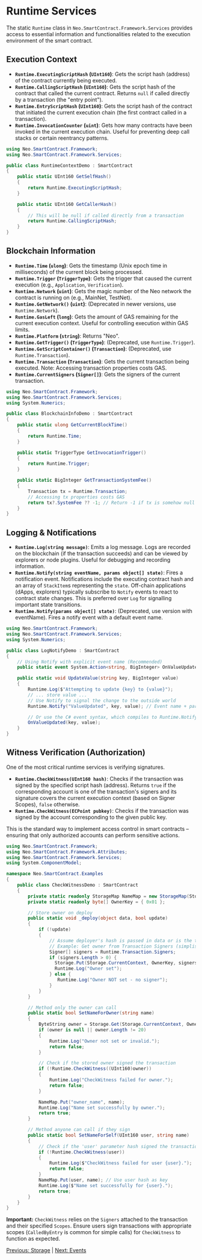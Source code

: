 # Runtime Services

The static `Runtime` class in `Neo.SmartContract.Framework.Services` provides access to essential information and functionalities related to the execution environment of the smart contract.

## Execution Context

*   **`Runtime.ExecutingScriptHash` (`UInt160`)**: Gets the script hash (address) of the contract currently being executed.
*   **`Runtime.CallingScriptHash` (`UInt160`)**: Gets the script hash of the contract that called the current contract. Returns `null` if called directly by a transaction (the "entry point").
*   **`Runtime.EntryScriptHash` (`UInt160`)**: Gets the script hash of the contract that initiated the current execution chain (the first contract called in a transaction).
*   **`Runtime.InvocationCounter` (`uint`)**: Gets how many contracts have been invoked in the current execution chain. Useful for preventing deep call stacks or certain reentrancy patterns.

```csharp
using Neo.SmartContract.Framework;
using Neo.SmartContract.Framework.Services;

public class RuntimeContextDemo : SmartContract
{
    public static UInt160 GetSelfHash()
    {
        return Runtime.ExecutingScriptHash;
    }

    public static UInt160 GetCallerHash()
    {
        // This will be null if called directly from a transaction
        return Runtime.CallingScriptHash;
    }
}
```

## Blockchain Information

*   **`Runtime.Time` (`ulong`)**: Gets the timestamp (Unix epoch time in milliseconds) of the current block being processed.
*   **`Runtime.Trigger` (`TriggerType`)**: Gets the trigger that caused the current execution (e.g., `Application`, `Verification`).
*   **`Runtime.Network` (`uint`)**: Gets the magic number of the Neo network the contract is running on (e.g., MainNet, TestNet).
*   **`Runtime.GetNetwork()` (`uint`)**: (Deprecated in newer versions, use `Runtime.Network`).
*   **`Runtime.GasLeft` (`long`)**: Gets the amount of GAS remaining for the current execution context. Useful for controlling execution within GAS limits.
*   **`Runtime.Platform` (`string`)**: Returns "Neo".
*   **`Runtime.GetTrigger()` (`TriggerType`)**: (Deprecated, use `Runtime.Trigger`).
*   **`Runtime.GetScriptContainer()` (`Transaction`)**: (Deprecated, use `Runtime.Transaction`).
*   **`Runtime.Transaction` (`Transaction`)**: Gets the current transaction being executed. Note: Accessing transaction properties costs GAS.
*   **`Runtime.CurrentSigners` (`Signer[]`)**: Gets the signers of the current transaction.

```csharp
using Neo.SmartContract.Framework;
using Neo.SmartContract.Framework.Services;
using System.Numerics;

public class BlockchainInfoDemo : SmartContract
{
    public static ulong GetCurrentBlockTime()
    {
        return Runtime.Time;
    }

    public static TriggerType GetInvocationTrigger()
    {
        return Runtime.Trigger;
    }

    public static BigInteger GetTransactionSystemFee()
    {
        Transaction tx = Runtime.Transaction;
        // Accessing tx properties costs GAS
        return tx?.SystemFee ?? -1; // Return -1 if tx is somehow null
    }
}
```

## Logging & Notifications

*   **`Runtime.Log(string message)`**: Emits a log message. Logs are recorded on the blockchain (if the transaction succeeds) and can be viewed by explorers or node plugins. Useful for debugging and recording information.
*   **`Runtime.Notify(string eventName, params object[] state)`**: Fires a notification event. Notifications include the executing contract hash and an array of `StackItem`s representing the `state`. Off-chain applications (dApps, explorers) typically subscribe to `Notify` events to react to contract state changes. This is preferred over `Log` for signalling important state transitions.
*   **`Runtime.Notify(params object[] state)`**: (Deprecated, use version with eventName). Fires a notify event with a default event name.

```csharp
using Neo.SmartContract.Framework;
using Neo.SmartContract.Framework.Services;
using System.Numerics;

public class LogNotifyDemo : SmartContract
{
    // Using Notify with explicit event name (Recommended)
    public static event System.Action<string, BigInteger> OnValueUpdated;

    public static void UpdateValue(string key, BigInteger value)
    {
        Runtime.Log($"Attempting to update {key} to {value}");
        // ... store value ...
        // Use Notify to signal the change to the outside world
        Runtime.Notify("ValueUpdated", key, value); // Event name + parameters

        // Or use the C# event syntax, which compiles to Runtime.Notify
        OnValueUpdated(key, value); 
    }
}
```

## Witness Verification (Authorization)

One of the most critical runtime services is verifying signatures.

*   **`Runtime.CheckWitness(UInt160 hash)`**: Checks if the transaction was signed by the specified script hash (address). Returns `true` if the corresponding account is one of the transaction's signers and its signature covers the current execution context (based on Signer Scopes), `false` otherwise.
*   **`Runtime.CheckWitness(ECPoint pubkey)`**: Checks if the transaction was signed by the account corresponding to the given public key.

This is the standard way to implement access control in smart contracts – ensuring that only authorized accounts can perform sensitive actions.

```csharp
using Neo.SmartContract.Framework;
using Neo.SmartContract.Framework.Attributes;
using Neo.SmartContract.Framework.Services;
using System.ComponentModel;

namespace Neo.SmartContract.Examples
{
    public class CheckWitnessDemo : SmartContract
    {
        private static readonly StorageMap NameMap = new StorageMap(Storage.CurrentContext, "NAME");
        private static readonly byte[] OwnerKey = { 0x01 };

        // Store owner on deploy
        public static void _deploy(object data, bool update)
        { 
            if (!update) 
            { 
                // Assume deployer's hash is passed in data or is the tx sender
                // Example: Get owner from Transaction Signers (simplistic)
                Signer[] signers = Runtime.Transaction.Signers;
                if (signers.Length > 0) {
                  Storage.Put(Storage.CurrentContext, OwnerKey, signers[0].Account);
                  Runtime.Log("Owner set");
                } else {
                   Runtime.Log("Owner NOT set - no signer");
                }
            } 
        }

        // Method only the owner can call
        public static bool SetNameForOwner(string name)
        {
            ByteString owner = Storage.Get(Storage.CurrentContext, OwnerKey);
            if (owner is null || owner.Length != 20) 
            { 
                Runtime.Log("Owner not set or invalid.");
                return false; 
            }

            // Check if the stored owner signed the transaction
            if (!Runtime.CheckWitness((UInt160)owner))
            {
                Runtime.Log("CheckWitness failed for owner.");
                return false;
            }

            NameMap.Put("owner_name", name);
            Runtime.Log("Name set successfully by owner.");
            return true;
        }

        // Method anyone can call if they sign
        public static bool SetNameForSelf(UInt160 user, string name)
        {
            // Check if the 'user' parameter hash signed the transaction
            if (!Runtime.CheckWitness(user))
            { 
                Runtime.Log($"CheckWitness failed for user {user}.");
                return false;
            }
            NameMap.Put(user, name); // Use user hash as key
            Runtime.Log($"Name set successfully for {user}.");
            return true;
        }
    }
}
```

**Important:** `CheckWitness` relies on the `Signers` attached to the transaction and their specified `Scopes`. Ensure users sign transactions with appropriate scopes (`CalledByEntry` is common for simple calls) for `CheckWitness` to function as expected.

[Previous: Storage](./01-storage.md) | [Next: Events](./03-events.md)